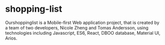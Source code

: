 # shopping-list
Ourshoppinglist is a Mobile-first Web application project, that is created by a team of two developers, Nicole Zheng and Tomas Andersson, using technologies including Javascript, ES6, React, DBOO database, Material UI, Arios.
